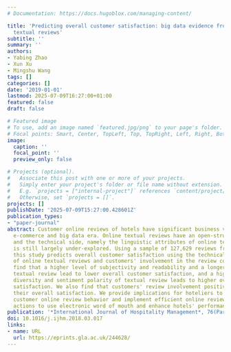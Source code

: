 ```yaml
---
# Documentation: https://docs.hugoblox.com/managing-content/

title: 'Predicting overall customer satisfaction: big data evidence from hotel online
  textual reviews'
subtitle: ''
summary: ''
authors:
- Yabing Zhao
- Xun Xu
- Mingshu Wang
tags: []
categories: []
date: '2019-01-01'
lastmod: 2025-07-09T16:27:00+01:00
featured: false
draft: false

# Featured image
# To use, add an image named `featured.jpg/png` to your page's folder.
# Focal points: Smart, Center, TopLeft, Top, TopRight, Left, Right, BottomLeft, Bottom, BottomRight.
image:
  caption: ''
  focal_point: ''
  preview_only: false

# Projects (optional).
#   Associate this post with one or more of your projects.
#   Simply enter your project's folder or file name without extension.
#   E.g. `projects = ["internal-project"]` references `content/project/deep-learning/index.md`.
#   Otherwise, set `projects = []`.
projects: []
publishDate: '2025-07-09T15:27:00.428601Z'
publication_types:
- "paper-journal"
abstract: Customer online reviews of hotels have significant business value in the
  e-commerce and big data era. Online textual reviews have an open-structured form,
  and the technical side, namely the linguistic attributes of online textual reviews,
  is still largely under-explored. Using a sample of 127,629 reviews from tripadvisor.com,
  this study predicts overall customer satisfaction using the technical attributes
  of online textual reviews and customers' involvement in the review community. We
  find that a higher level of subjectivity and readability and a longer length of
  textual review lead to lower overall customer satisfaction, and a higher level of
  diversity and sentiment polarity of textual review leads to higher overall customer
  satisfaction. We also find that customers' review involvement positively influences
  their overall satisfaction. We provide implications for hoteliers to better understand
  customer online review behavior and implement efficient online review management
  actions to use electronic word of mouth and enhance hotels' performance.
publication: '*International Journal of Hospitality Management*, 76(Part A), 111--121. https://doi.org/10.1016/j.ijhm.2018.03.017'
doi: 10.1016/j.ijhm.2018.03.017
links:
- name: URL
  url: https://eprints.gla.ac.uk/244628/
---
```

